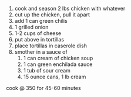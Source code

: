 1. cook and season 2 lbs chicken with whatever
2. cut up the chicken, pull it apart
3. add 1 can green chilis 
4. 1 grilled onion
5. 1-2 cups of cheese 
6. put above in tortillas  
7. place tortillas in caserole dish
8. smother in a sauce of
     1. 1 can cream of chicken soup
     2. 1 can green enchilada sauce
     3. 1 tub of sour cream
     4. 15 ounce cans, 1 lb cream

cook @ 350 for 45-60 minutes
